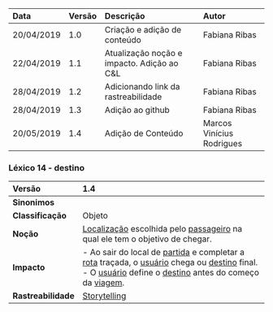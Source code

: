 |Data|Versão|Descrição|Autor|
|:---|:---|:---|:---|
|20/04/2019|1.0|Criação e adição de conteúdo|Fabiana Ribas|
|22/04/2019|1.1|Atualização noção e impacto. Adição ao C&L|Fabiana Ribas|
|28/04/2019|1.2|Adicionando link da rastreabilidade|Fabiana Ribas|
|28/04/2019|1.3|Adição ao github|Fabiana Ribas|
|20/05/2019|1.4|Adição de Conteúdo|Marcos Vinícius Rodrigues|


### Léxico 14 - destino
|Versão|1.4
|:-|:-|
|**Sinonimos**|
|**Classificação**| Objeto |
|**Noção**|[Localização](https://github.com/Andre-Eduardo/2019.1-Requisitos-Moovit/wiki/L32---Localiza) escolhida pelo [passageiro](https://github.com/Andre-Eduardo/2019.1-Requisitos-Moovit/wiki/L18---passageiro) na qual ele tem o objetivo de chegar.|
|**Impacto**|- Ao sair do local de [partida](https://github.com/Andre-Eduardo/2019.1-Requisitos-Moovit/wiki/L43---partida) e completar a [rota]() traçada, o [usuário](https://github.com/Andre-Eduardo/2019.1-Requisitos-Moovit/wiki/L65-Usuário) chega ou [destino](https://github.com/Andre-Eduardo/2019.1-Requisitos-Moovit/wiki/L14---destino) final.<br> - O [usuário](https://github.com/Andre-Eduardo/2019.1-Requisitos-Moovit/wiki/L65-Usuário) define o [destino](https://github.com/Andre-Eduardo/2019.1-Requisitos-Moovit/wiki/L14---destino) antes do começo da [viagem]().|
|**Rastreabilidade**| [Storytelling](https://github.com/Andre-Eduardo/2019.1-Requisitos-Moovit/wiki/Storytelling#storytelling-1---definindo-rotas)|
